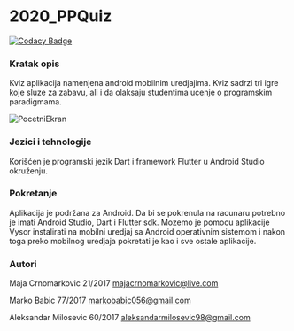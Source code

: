# 2020_PPQuiz

[![Codacy Badge](https://api.codacy.com/project/badge/Grade/38e512c4d2ef4b4fb3cdf5889e56a1f2)](https://app.codacy.com/gh/matf-pp/2020_PPQuiz?utm_source=github.com&utm_medium=referral&utm_content=matf-pp/2020_PPQuiz&utm_campaign=Badge_Grade_Dashboard)

### Kratak opis
Kviz aplikacija namenjena android mobilnim uredjajima. Kviz sadrzi tri igre koje sluze za zabavu, ali i da olaksaju studentima ucenje o programskim paradigmama.

![PocetniEkran](https://github.com/matf-pp/2020_PPQuiz/master/Screenshots/PocetniEkran.gif)

### Jezici i tehnologije
Korišćen je programski jezik Dart i framework Flutter u Android Studio okruženju.

### Pokretanje
Aplikacija je podržana za Android. Da bi se pokrenula na racunaru potrebno je imati Android Studio, Dart i Flutter sdk. Mozemo je pomocu aplikacije Vysor instalirati na mobilni uredjaj sa Android operativnim sistemom i nakon toga preko mobilnog uredjaja pokretati je kao i sve ostale aplikacije. 

### Autori

Maja Crnomarkovic 21/2017 majacrnomarkovic@live.com

Marko Babic 77/2017 markobabic056@gmail.com

Aleksandar Milosevic 60/2017 aleksandarmilosevic98@gmail.com
